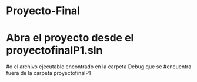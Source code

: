 # Proyecto-Final
# Abra el proyecto desde el proyectofinalP1.sln
#o el archivo ejecutable encontrado en la carpeta Debug que se
#encuentra fuera de la carpeta proyectofinalP1
 
